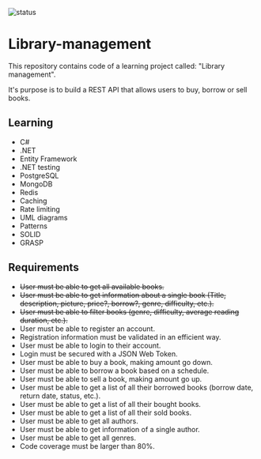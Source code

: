 ![status](https://badgen.net/static/status/ongoing/)

# Library-management

This repository contains code of a learning project called: "Library management".

It's purpose is to build a REST API that allows users to buy, borrow or sell books.

## Learning

- C#
- .NET
- Entity Framework
- .NET testing
- PostgreSQL
- MongoDB
- Redis
- Caching
- Rate limiting
- UML diagrams
- Patterns
- SOLID
- GRASP

## Requirements

- ~~User must be able to get all available books.~~
- ~~User must be able to get information about a single book (Title, description, picture, price?, borrow?, genre, difficulty, etc.).~~
- ~~User must be able to filter books (genre, difficulty, average reading duration, etc.).~~
- User must be able to register an account.
- Registration information must be validated in an efficient way.
- User must be able to login to their account.
- Login must be secured with a JSON Web Token.
- User must be able to buy a book, making amount go down.
- User must be able to borrow a book based on a schedule.
- User must be able to sell a book, making amount go up.
- User must be able to get a list of all their borrowed books (borrow date, return date, status, etc.).
- User must be able to get a list of all their bought books.
- User must be able to get a list of all their sold books.
- User must be able to get all authors.
- User must be able to get information of a single author.
- User must be able to get all genres.
- Code coverage must be larger than 80%.
